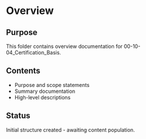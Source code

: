 # Overview

## Purpose
This folder contains overview documentation for 00-10-04_Certification_Basis.

## Contents
- Purpose and scope statements
- Summary documentation
- High-level descriptions

## Status
Initial structure created - awaiting content population.
